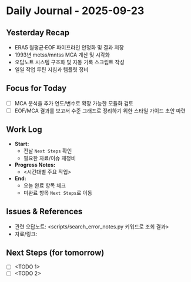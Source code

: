 # Daily Journal - 2025-09-23

## Yesterday Recap
- ERA5 월평균·EOF 파이프라인 안정화 및 결과 저장
- 1993년 metss/mntss MCA 계산 및 시각화
- 오답노트 시스템 구조화 및 자동 기록 스크립트 작성
- 일일 작업 루틴 지침과 템플릿 정비

## Focus for Today
- [ ] MCA 분석을 추가 연도/변수로 확장 가능한 모듈화 검토
- [ ] EOF/MCA 결과를 보고서 수준 그래프로 정리하기 위한 스타일 가이드 초안 마련

## Work Log
- **Start:**
  - 전날 `Next Steps` 확인
  - 필요한 자료/이슈 재정비
- **Progress Notes:**
  - <시간대별 주요 작업>
- **End:**
  - 오늘 완료 항목 체크
  - 미완료 항목 `Next Steps`로 이동

## Issues & References
- 관련 오답노트: <scripts/search_error_notes.py 키워드로 조회 결과>
- 자료/링크: <ref>

## Next Steps (for tomorrow)
- [ ] <TODO 1>
- [ ] <TODO 2>
